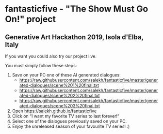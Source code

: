 # fantasticfive - "The Show Must Go On!" project
## Generative Art Hackathon 2019, Isola d'Elba, Italy

If you want you could also try our project live.

You must simply follow these steps:
1. Save on your PC one of these AI generated dialogues:
   * https://raw.githubusercontent.com/salekh/fantasticfive/master/generated-dialogues/scene%201%20final.txt
   * https://raw.githubusercontent.com/salekh/fantasticfive/master/generated-dialogues/scene%202%20final.txt
   * https://raw.githubusercontent.com/salekh/fantasticfive/master/generated-dialogues/scene%203%20final.txt
2. Open https://salekh.github.io/fantasticfive
3. Click on “I want my favorite TV series to last forever!”
4. Select one of the dialogues previously saved on your PC.
5. Enjoy the unreleased season of your favourite TV series! :)